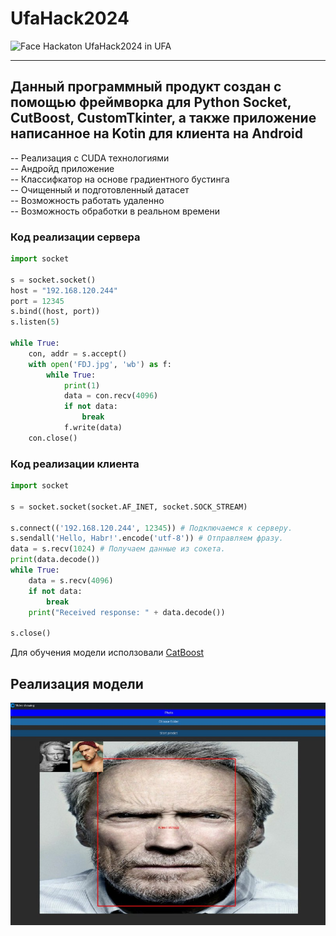 # UfaHack2024
<img src="https://images.squarespace-cdn.com/content/v1/6201920e5d62b32f53d158bb/1646055024414-55O3Y8GPH2DM30WXAWVM/Screen%2BShot%2B2021-11-18%2Bat%2B1.18.40%2BPM.png" alt="Face" width="10%" height="10%">
Hackaton UfaHack2024 in UFA

____

## Данный программный продукт создан с помощью фреймворка для Python Socket, CutBoost, CustomTkinter, а также приложение написанное на Kotin для клиента на Android

-- Реализация с CUDA технологиями    
-- Андройд приложение    
-- Классифкатор на основе градиентного бустинга    
-- Очищенный и подготовленный датасет    
-- Возможность работать удаленно    
-- Возможность обработки в реальном времени    

### Код реализации сервера 
```python
import socket

s = socket.socket()
host = "192.168.120.244"
port = 12345
s.bind((host, port))
s.listen(5)

while True:
    con, addr = s.accept()
    with open('FDJ.jpg', 'wb') as f:
        while True:
            print(1)
            data = con.recv(4096)
            if not data:
                break
            f.write(data)
    con.close()

```

### Код реализации клиента
```python
import socket

s = socket.socket(socket.AF_INET, socket.SOCK_STREAM)

s.connect(('192.168.120.244', 12345)) # Подключаемся к серверу.
s.sendall('Hello, Habr!'.encode('utf-8')) # Отправляем фразу.
data = s.recv(1024) # Получаем данные из сокета.
print(data.decode())
while True:
    data = s.recv(4096)
    if not data:
        break
    print("Received response: " + data.decode())

s.close()
```
Для обучения модели исползовали [CatBoost](https://catboost.ai/)

## Реализация модели
![f](https://github.com/SKYLIGHTSUFA/UfaHack2024/blob/main/c4715817-515e-4815-aa0d-bfcc75d45388.jfif)
